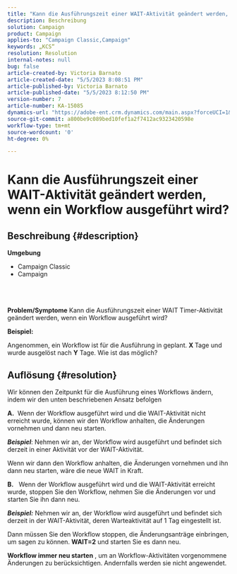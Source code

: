 ```yaml
---
title: "Kann die Ausführungszeit einer WAIT-Aktivität geändert werden, wenn ein Workflow ausgeführt wird?"
description: Beschreibung
solution: Campaign
product: Campaign
applies-to: "Campaign Classic,Campaign"
keywords: „KCS“
resolution: Resolution
internal-notes: null
bug: false
article-created-by: Victoria Barnato
article-created-date: "5/5/2023 8:08:51 PM"
article-published-by: Victoria Barnato
article-published-date: "5/5/2023 8:12:50 PM"
version-number: 7
article-number: KA-15085
dynamics-url: "https://adobe-ent.crm.dynamics.com/main.aspx?forceUCI=1&pagetype=entityrecord&etn=knowledgearticle&id=f349aea0-80eb-ed11-a7c6-6045bd0065f9"
source-git-commit: a800be9c089bed10fef1a2f7412ac9323420598e
workflow-type: tm+mt
source-wordcount: '0'
ht-degree: 0%

---
```


# Kann die Ausführungszeit einer WAIT-Aktivität geändert werden, wenn ein Workflow ausgeführt wird?

## Beschreibung {#description}

<b>Umgebung</b>
- Campaign Classic
- Campaign

<br> <br><br><b>Problem/Symptome</b>
Kann die Ausführungszeit einer WAIT Timer-Aktivität geändert werden, wenn ein Workflow ausgeführt wird?

<b>Beispiel:</b>

Angenommen, ein Workflow ist für die Ausführung in geplant. <b>X </b>Tage und wurde ausgelöst nach <b>Y</b> Tage. Wie ist das möglich?


## Auflösung {#resolution}


Wir können den Zeitpunkt für die Ausführung eines Workflows ändern, indem wir den unten beschriebenen Ansatz befolgen

<b>A.</b>  Wenn der Workflow ausgeführt wird und die WAIT-Aktivität nicht erreicht wurde, können wir den Workflow anhalten, die Änderungen vornehmen und dann neu starten.

<b>*Beispiel</b>*: Nehmen wir an, der Workflow wird ausgeführt und befindet sich derzeit in einer Aktivität vor der WAIT-Aktivität.

Wenn wir dann den Workflow anhalten, die Änderungen vornehmen und ihn dann neu starten, wäre die neue WAIT in Kraft.

<b>B.</b>   Wenn der Workflow ausgeführt wird und die WAIT-Aktivität erreicht wurde, stoppen Sie den Workflow, nehmen Sie die Änderungen vor und starten Sie ihn dann neu.

<b>*Beispiel:</b>* Nehmen wir an, der Workflow wird ausgeführt und befindet sich derzeit in der WAIT-Aktivität, deren Warteaktivität auf 1 Tag eingestellt ist.

Dann müssen Sie den Workflow stoppen, die Änderungsanträge einbringen, um sagen zu können. <b>WAIT=2</b> und starten Sie es dann neu.

<b>Workflow immer neu starten</b> , um an Workflow-Aktivitäten vorgenommene Änderungen zu berücksichtigen. Andernfalls werden sie nicht angewendet.
